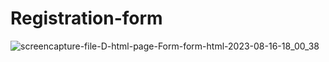 # Registration-form

![screencapture-file-D-html-page-Form-form-html-2023-08-16-18_00_38](https://github.com/Krupat2003/Registration-form/assets/138984890/1f064d76-9206-4779-a539-aa3db6278f0a)
